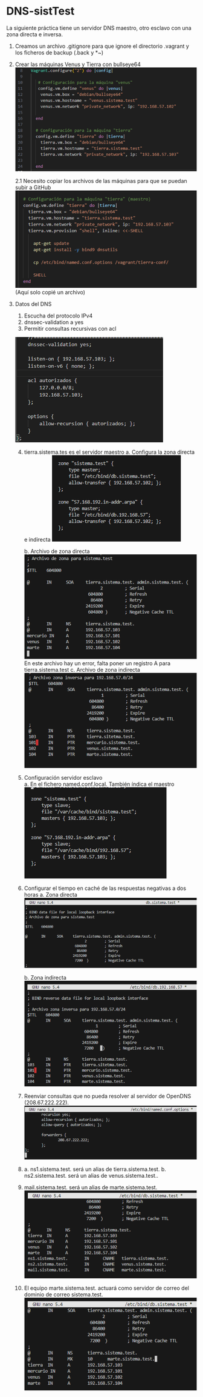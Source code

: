 # DNS-sistTest
La siguiente práctica tiene un servidor DNS maestro, otro esclavo con una zona directa e inversa.


1. Creamos un archivo .gitignore para que ignore el directorio .vagrant y los ficheros de backup (.back y *~)

2. Crear las máquinas Venus y Tierra con bullseye64
    ![imagen](images/confMaquinas.png)

    2.1 Necesito copiar los archivos de las máquinas para que se puedan subir a GitHub
    ![imagen](images/copiarArchivos.png)
        (Aquí solo copié un archivo)

3. Datos del DNS 
    1. Escucha del protocolo IPv4
    2. dnssec-validation a yes
    3. Permitir consultas recursivas con acl

      ![imagen](images/conf1.png)


    4. tierra.sistema.tes es el servidor maestro
        a. Configura la zona directa e indirecta
       ![imagen](/images/Maestro1.png) 

        b. Archivo de zona directa
       ![imagen](/images/zona-sistTest.png)
            En este archivo hay un error, falta poner un registro A para tierra.sistema.test
        c. Archivo de zona indirecta
       ![imagen](/images/Maestro2.png)

    5. Configuración servidor esclavo    
        a. En el fichero named.conf.local. También índica el maestro
        ![imagen](/images/esclavo1.png) 

    6. Configurar el tiempo en caché de las respuestas negativas a dos horas
        a. Zona directa
        ![image](/images/tiempo.png)

        b. Zona indirecta
        ![image](/images/tiempo2.png)

    7. Reenviar consultas que no pueda resolver al servidor de OpenDNS (208.67.222.222).
        ![image](/images/forwarder.png)

    8. a. ns1.sistema.test. será un alias de tierra.sistema.test.
        b. ns2.sistema.test. será un alias de venus.sistema.test..
    9. mail.sistema.test. será un alias de marte.sistema.test.
         ![image](/images/alias.png)

    10. El equipo marte.sistema.test. actuará como servidor de correo del dominio de correo
        sistema.test.
          ![image](/images/correo.png)
